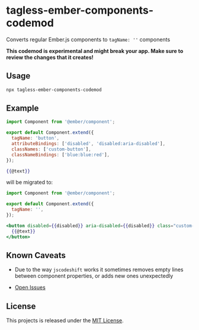 tagless-ember-components-codemod
==============================================================================

Converts regular Ember.js components to `tagName: ''` components

**This codemod is experimental and might break your app. Make sure to
review the changes that it creates!**


Usage
------------------------------------------------------------------------------

```bash
npx tagless-ember-components-codemod
```


Example
------------------------------------------------------------------------------

```js
import Component from '@ember/component';

export default Component.extend({
  tagName: 'button',
  attributeBindings: ['disabled', 'disabled:aria-disabled'],
  classNames: ['custom-button'],
  classNameBindings: ['blue:blue:red'],
});
```

```hbs
{{@text}}
```

will be migrated to:

```js
import Component from '@ember/component';

export default Component.extend({
  tagName: '',
});
```

```hbs
<button disabled={{disabled}} aria-disabled={{disabled}} class="custom-button {{if this.blue "blue" "red"}}">
  {{@text}}
</button>
```


Known Caveats
------------------------------------------------------------------------------

- Due to the way `jscodeshift` works it sometimes removes empty lines between
  component properties, or adds new ones unexpectedly

- [Open Issues](https://github.com/ember-codemods/tagless-ember-components-codemod/issues)


License
------------------------------------------------------------------------------

This projects is released under the [MIT License](LICENSE.md).
